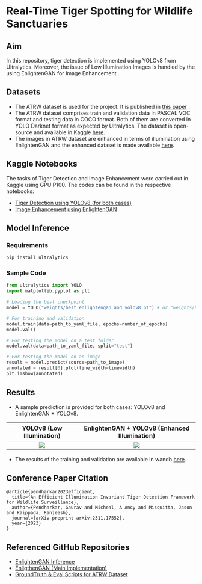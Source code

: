 # Real-Time Tiger Spotting for Wildlife Sanctuaries
## Aim
In this repository, tiger detection is implemented using YOLOv8 from Ultralytics. Moreover, the issue of Low Illumination Images is handled by the using EnlightenGAN for Image Enhancement.

## Datasets 
- The ATRW dataset is used for the project. It is published in <a href="https://arxiv.org/abs/1906.05586">this paper</a> .
- The ATRW dataset comprises train and validation data in PASCAL VOC format and testing data in COCO format. Both of them are converted in YOLO Darknet format as expected by Ultralytics. The dataset is open-source and available in Kaggle <a href="https://www.kaggle.com/datasets/gauravpendharkar/tiger-detection-dataset">here</a>.
- The images in ATRW dataset are enhanced in terms of illumination using EnlightenGAN and the enhanced dataset is made available <a href="https://www.kaggle.com/datasets/gauravpendharkar/enlightengan-results-for-atrw-dataset">here</a>.

## Kaggle Notebooks
The tasks of Tiger Detection and Image Enhancement were carried out in Kaggle using GPU P100. The codes can be found in the respective notebooks:

- <a href="https://www.kaggle.com/code/gauravpendharkar/tiger-detection-using-yolo-and-enlightengan"> Tiger Detection using YOLOv8 (for both cases) </a>
- <a href="https://www.kaggle.com/code/gauravpendharkar/enlightengan-with-cudaexecutionprovider"> Image Enhancement using EnlightenGAN </a>

## Model Inference
### Requirements
```sh
pip install ultralytics
```
### Sample Code
```python
from ultralytics import YOLO
import matplotlib.pyplot as plt

# Loading the best checkpoint
model = YOLO("weights/best_enlightengan_and_yolov8.pt") # or "weights/best_yolov8.pt" for plain YOLOv8 inference

# For training and validation
model.train(data=path_to_yaml_file, epochs=number_of_epochs)
model.val()

# For testing the model on a test folder
model.val(data=path_to_yaml_file, split="test")

# For testing the model on an image
result = model.predict(source=path_to_image)
annotated = result[0].plot(line_width=linewidth)
plt.imshow(annotated)

```

## Results
- A sample prediction is provided for both cases: YOLOv8 and EnlightenGAN + YOLOv8.

YOLOv8 (Low Illumination)             |  EnlightenGAN + YOLOv8 (Enhanced Illumination)
:-------------------------:|:-------------------------:
![](https://github.com/Gaurav0502/tiger-detection-using-enlightengan-and-yolo/blob/main/data/results/low_illumination.png)  |  ![](https://github.com/Gaurav0502/tiger-detection-using-enlightengan-and-yolo/blob/main/data/results/illuminated.png)

- The results of the training and validation are available in wandb <a href="https://wandb.ai/gauravpendharkar/YOLOv8/">here</a>.

## Conference Paper Citation
```
@article{pendharkar2023efficient,
  title={An Efficient Illumination Invariant Tiger Detection Framework for Wildlife Surveillance},
  author={Pendharkar, Gaurav and Micheal, A Ancy and Misquitta, Jason and Kaippada, Ranjeesh},
  journal={arXiv preprint arXiv:2311.17552},
  year={2023}
}
```

## Referenced GitHub Repositories
- <a href="https://github.com/arsenyinfo/EnlightenGAN-inference">EnlightenGAN Inference</a>
- <a href="https://github.com/VITA-Group/EnlightenGAN">EnligthenGAN (Main Implementation)</a>
- <a href="https://github.com/cvwc2019/ATRWEvalScript">GroundTruth & Eval Scripts for ATRW Dataset</a>
